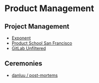 # Product Management

## Project Management

- [Exponent](https://www.youtube.com/c/ExponentTV)
- [Product School San Francisco](https://www.youtube.com/c/ProductSchoolSanFrancisco)
- [GitLab Unfiltered](https://www.youtube.com/c/GitLabUnfiltered)

## Ceremonies

- [danluu / post-mortems](https://github.com/danluu/post-mortems)
